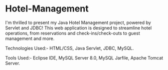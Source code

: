 # Hotel-Management
 I'm thrilled to present my Java Hotel Management project, powered by Servlet and JDBC! 
This web application is designed to streamline hotel operations, from reservations and check-ins/check-outs to guest management and more.

Technologies Used:-
HTML/CSS,
 Java Servlet,
 JDBC,
 MySQL.

Tools Used:-
Eclipse IDE,
 MySQL Server 8.0,
 MySQL Jarfile,
 Apache Tomcat Server.
